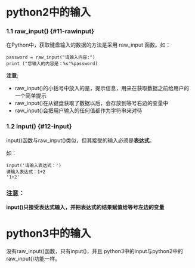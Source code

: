 # python2中的输入

### 1.1 raw\_input\(\) {#11-rawinput}

在Python中，获取键盘输入的数据的方法是采用 raw\_input 函数。如：

```
password = raw_input("请输入内容:")
print ("您输入的内容是：%s"%password)
```

**注意**:

* raw\_input\(\)的小括号中放入的是，提示信息，用来在获取数据之前给用户的一个简单提示
* raw\_input\(\)在从键盘获取了数据以后，会存放到等号右边的变量中
* raw\_input\(\)会把用户输入的任何值都作为字符串来对待

### 1.2 input\(\) {#12-input}

input\(\)函数与raw\_input\(\)类似，但其接受的输入必须是**表达式**。

如：

```
input('请输入表达式：')
请输入表达式：1+2
'1+2'
```

### 注意：

**input\(\)只接受表达式输入，并把表达式的结果赋值给等号左边的变量**

# python3中的输入

没有raw\_input\(\)函数，只有input\(\)，并且 python3中的input与python2中的raw\_input\(\)功能一样。



